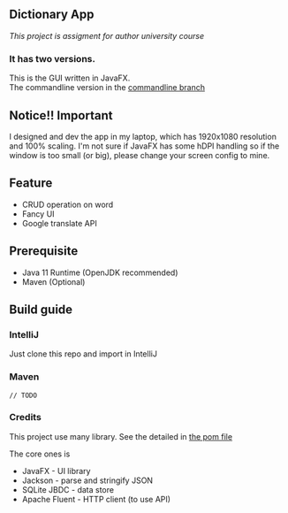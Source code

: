 ## Dictionary App
*This project is assigment for author university course*

### It has two versions.

This is the GUI written in JavaFX.<br>
The commandline version in the [commandline branch](https://github.com/phucnoob/Dictionary/tree/commandline)

## Notice!! Important
I designed and dev the app in my laptop,
which has 1920x1080 resolution and 100% scaling.
I'm not sure if JavaFX has some hDPI handling so
if the window is too small (or big), please change your screen config to mine. 
## Feature
- CRUD operation on word
- Fancy UI
- Google translate API

## Prerequisite
- Java 11 Runtime (OpenJDK recommended)
- Maven (Optional)

## Build guide
### IntelliJ<br>
Just clone this repo and import in IntelliJ

### Maven
    // TODO

### Credits
This project use many library. See the detailed in [the pom file](https://github.com/phucnoob/Dictionary/blob/main/pom.xml)

The core ones is
- JavaFX - UI library
- Jackson - parse and stringify JSON
- SQLite JBDC - data store
- Apache Fluent - HTTP client (to use API)